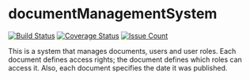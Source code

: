 # documentManagementSystem
[![Build Status](https://travis-ci.org/andela-efortune/documentManagementSystem.svg?branch=Feature%2FRoutes-Setup)](https://travis-ci.org/andela-efortune/documentManagementSystem)
[![Coverage Status](https://coveralls.io/repos/github/andela-efortune/documentManagementSystem/badge.svg?branch=Feature%2FRoutes-Setup)](https://coveralls.io/github/andela-efortune/documentManagementSystem?branch=Feature%2FRoutes-Setup)
[![Issue Count](https://codeclimate.com/github/andela-efortune/documentManagementSystem/badges/issue_count.svg)](https://codeclimate.com/github/andela-efortune/documentManagementSystem)

This is a system  that manages documents, users and user roles. Each document defines access rights; the document defines which roles can access it. Also, each document specifies the date it was published.
